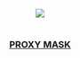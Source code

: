 <p align="center">
  <a href="https://github.com/DenverCoder1/readme-typing-svg"><img src="https://readme-typing-svg.herokuapp.com?font=Fira+Code&pause=1000&color=13F700&width=160&lines=Proxy+Mask"></a>
</p>

<h1 align="center"></h1>

<h3 align="center"><ins>PROXY MASK</ins></h3>

